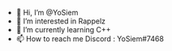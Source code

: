 - 👋 Hi, I’m @YoSiem
- 👀 I’m interested in Rappelz
- 🌱 I’m currently learning C++
- 📫 How to reach me Discord : YoSiem#7468

<!---
YoSiem/YoSiem is a ✨ special ✨ repository because its `README.md` (this file) appears on your GitHub profile.
You can click the Preview link to take a look at your changes.
--->
